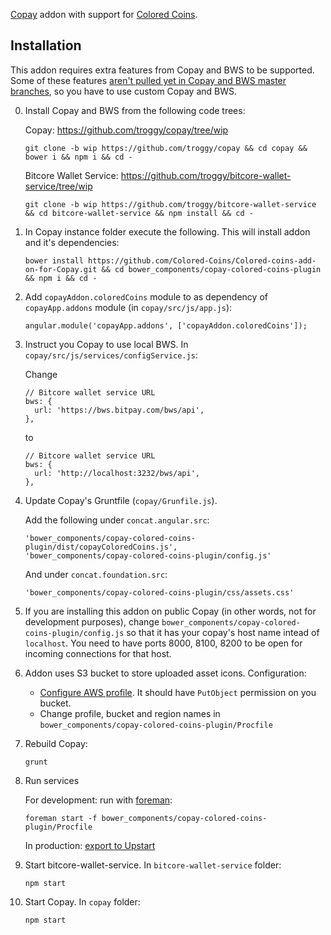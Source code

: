 [Copay](https://github.com/bitpay/copay) addon with support for [Colored Coins](http://coloredcoins.org).

## Installation

This addon requires extra features from Copay and BWS to be supported. Some of these features [aren't pulled yet in Copay and BWS master branches](https://github.com/Colored-Coins/Colored-coins-add-on-for-Copay/blob/master/STATUS.md), so you have to use custom Copay and BWS.

0. Install Copay and BWS from the following code trees:
    
    Copay: https://github.com/troggy/copay/tree/wip

    ````
    git clone -b wip https://github.com/troggy/copay && cd copay && bower i && npm i && cd -
    ````

    Bitcore Wallet Service: https://github.com/troggy/bitcore-wallet-service/tree/wip
    
    ````
    git clone -b wip https://github.com/troggy/bitcore-wallet-service && cd bitcore-wallet-service && npm install && cd -
    ````

1. In Copay instance folder execute the following. This will install addon and it's dependencies:

    ````
    bower install https://github.com/Colored-Coins/Colored-coins-add-on-for-Copay.git && cd bower_components/copay-colored-coins-plugin && npm i && cd -
    ````

2. Add ``copayAddon.coloredCoins`` module to as dependency of ``copayApp.addons`` module (in ``copay/src/js/app.js``):

     ````
     angular.module('copayApp.addons', ['copayAddon.coloredCoins']);
     ````
     
2. Instruct you Copay to use local BWS. In ``copay/src/js/services/configService.js``:

    Change
    ````
    // Bitcore wallet service URL
    bws: {
      url: 'https://bws.bitpay.com/bws/api',
    },
    ````
    
    to
    
    ````
    // Bitcore wallet service URL
    bws: {
      url: 'http://localhost:3232/bws/api',
    },
    ````


3. Update Copay's Gruntfile (``copay/Grunfile.js``).
    
    Add the following under ``concat.angular.src``:

    ````
    'bower_components/copay-colored-coins-plugin/dist/copayColoredCoins.js',
    'bower_components/copay-colored-coins-plugin/config.js'
    ````
    
    And under ``concat.foundation.src``:
    
    ````
    'bower_components/copay-colored-coins-plugin/css/assets.css'
    ````
    
4. If you are installing this addon on public Copay (in other words, not for development purposes), change
``bower_components/copay-colored-coins-plugin/config.js`` so that it has your copay's host name intead of ``localhost``.
You need to have ports 8000, 8100, 8200 to be open for incoming connections for that host.

5. Addon uses S3 bucket to store uploaded asset icons. Configuration:
   - [Configure AWS profile](http://docs.aws.amazon.com/AWSJavaScriptSDK/guide/node-configuring.html). It should have ``PutObject`` permission on you bucket.
   - Change profile, bucket and region names in ``bower_components/copay-colored-coins-plugin/Procfile``

5. Rebuild Copay:

    ````
    grunt
    ````
    
6. Run services

   For development: run with [foreman](http://ddollar.github.io/foreman/):
   
    ````
    foreman start -f bower_components/copay-colored-coins-plugin/Procfile
    ````

   In production: [export to Upstart](http://ddollar.github.io/foreman/#EXPORTING)

7. Start bitcore-wallet-service. In ``bitcore-wallet-service`` folder:
    
    ````
    npm start
    ````
   
8. Start Copay. In ``copay`` folder:

    ````
    npm start
    ````

